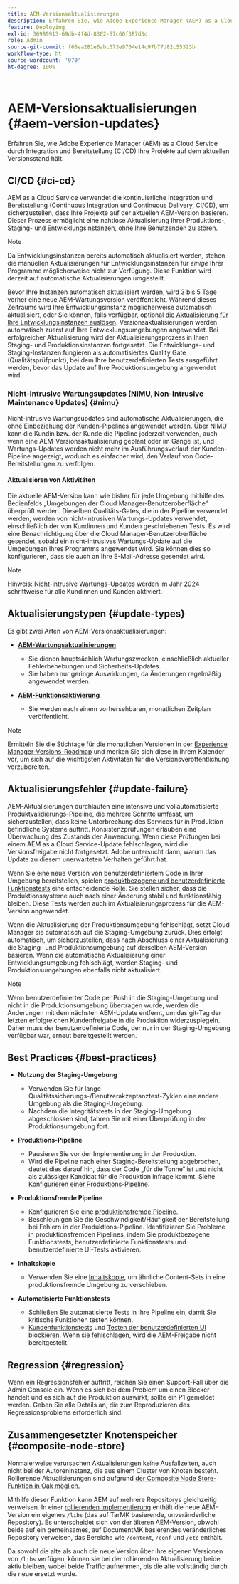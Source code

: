 ```yaml
---
title: AEM-Versionsaktualisierungen
description: Erfahren Sie, wie Adobe Experience Manager (AEM) as a Cloud Service durch Integration und Bereitstellung (CI/CD) Ihre Projekte auf dem aktuellen Versionsstand hält.
feature: Deploying
exl-id: 36989913-69db-4f4d-8302-57c60f387d3d
role: Admin
source-git-commit: f66ea281e6abc373e9704e14c97b77d82c55323b
workflow-type: ht
source-wordcount: '970'
ht-degree: 100%

---
```



# AEM-Versionsaktualisierungen {#aem-version-updates}

Erfahren Sie, wie Adobe Experience Manager (AEM) as a Cloud Service durch Integration und Bereitstellung (CI/CD) Ihre Projekte auf dem aktuellen Versionsstand hält.

## CI/CD {#ci-cd}

AEM as a Cloud Service verwendet die kontinuierliche Integration und Bereitstellung (Continuous Integration und Continuous Delivery, CI/CD), um sicherzustellen, dass Ihre Projekte auf der aktuellen AEM-Version basieren. Dieser Prozess ermöglicht eine nahtlose Aktualisierung Ihrer Produktions-, Staging- und Entwicklungsinstanzen, ohne Ihre Benutzenden zu stören.

>[!NOTE]
> Da Entwicklungsinstanzen bereits automatisch aktualisiert werden, stehen die manuellen Aktualisierungen für Entwicklungsinstanzen für _einige_ Ihrer Programme möglicherweise nicht zur Verfügung. Diese Funktion wird derzeit auf automatische Aktualisierungen umgestellt.

Bevor Ihre Instanzen automatisch aktualisiert werden, wird 3 bis 5 Tage vorher eine neue AEM-Wartungsversion veröffentlicht. Während dieses Zeitraums wird Ihre Entwicklungsinstanz möglicherweise automatisch aktualisiert, oder Sie können, falls verfügbar, optional [die Aktualisierung für Ihre Entwicklungsinstanzen auslösen](/help/implementing/cloud-manager/manage-environments.md#updating-dev-environment). Versionsaktualisierungen werden automatisch zuerst auf Ihre Entwicklungsumgebungen angewendet. Bei erfolgreicher Aktualisierung wird der Aktualisierungsprozess in Ihren Staging- und Produktionsinstanzen fortgesetzt. Die Entwicklungs- und Staging-Instanzen fungieren als automatisiertes Quality Gate (Qualitätsprüfpunkt), bei dem Ihre benutzerdefinierten Tests ausgeführt werden, bevor das Update auf Ihre Produktionsumgebung angewendet wird.

### Nicht-intrusive Wartungsupdates (NIMU, Non-Intrusive Maintenance Updates) {#nimu}

Nicht-intrusive Wartungsupdates sind automatische Aktualisierungen, die ohne Einbeziehung der Kunden-Pipelines angewendet werden.
Über NIMU kann die Kundin bzw. der Kunde die Pipeline jederzeit verwenden, auch wenn eine AEM-Versionsaktualisierung geplant oder im Gange ist, und Wartungs-Updates werden nicht mehr im Ausführungsverlauf der Kunden-Pipeline angezeigt, wodurch es einfacher wird, den Verlauf von Code-Bereitstellungen zu verfolgen.

#### Aktualisieren von Aktivitäten

Die aktuelle AEM-Version kann wie bisher für jede Umgebung mithilfe des Bedienfelds „Umgebungen der Cloud Manager-Benutzeroberfläche“ überprüft werden. Dieselben Qualitäts-Gates, die in der Pipeline verwendet werden, werden von nicht-intrusiven Wartungs-Updates verwendet, einschließlich der von Kundinnen und Kunden geschriebenen Tests.
Es wird eine Benachrichtigung über die Cloud Manager-Benutzeroberfläche gesendet, sobald ein nicht-intrusives Wartungs-Update auf die Umgebungen Ihres Programms angewendet wird. Sie können dies so konfigurieren, dass sie auch an Ihre E-Mail-Adresse gesendet wird.

>[!NOTE]
>
> Hinweis: Nicht-intrusive Wartungs-Updates werden im Jahr 2024 schrittweise für alle Kundinnen und Kunden aktiviert.


## Aktualisierungstypen {#update-types}

Es gibt zwei Arten von AEM-Versionsaktualisierungen:

* [**AEM-Wartungsaktualisierungen**](/help/release-notes/maintenance/latest.md)

   * Sie dienen hauptsächlich Wartungszwecken, einschließlich aktueller Fehlerbehebungen und Sicherheits-Updates.
   * Sie haben nur geringe Auswirkungen, da Änderungen regelmäßig angewendet werden.

* [**AEM-Funktionsaktivierung**](/help/release-notes/release-notes-cloud/release-notes-current.md)

   * Sie werden nach einem vorhersehbaren, monatlichen Zeitplan veröffentlicht.

>[!NOTE]
>
> Ermitteln Sie die Stichtage für die monatlichen Versionen in der [Experience Manager-Versions-Roadmap](https://experienceleague.adobe.com/docs/experience-manager-release-information/aem-release-updates/update-releases-roadmap.html?lang=de#aem-as-cloud-service) und merken Sie sich diese in Ihrem Kalender vor, um sich auf die wichtigsten Aktivitäten für die Versionsveröffentlichung vorzubereiten.

## Aktualisierungsfehler {#update-failure}

AEM-Aktualisierungen durchlaufen eine intensive und vollautomatisierte Produktvalidierungs-Pipeline, die mehrere Schritte umfasst, um sicherzustellen, dass keine Unterbrechung des Services für in Produktion befindliche Systeme auftritt. Konsistenzprüfungen erlauben eine Überwachung des Zustands der Anwendung. Wenn diese Prüfungen bei einem AEM as a Cloud Service-Update fehlschlagen, wird die Versionsfreigabe nicht fortgesetzt. Adobe untersucht dann, warum das Update zu diesem unerwarteten Verhalten geführt hat.

Wenn Sie eine neue Version von benutzerdefiniertem Code in Ihrer Umgebung bereitstellen, spielen [produktbezogene und benutzerdefinierte Funktionstests](/help/implementing/cloud-manager/overview-test-results.md#functional-testing) eine entscheidende Rolle. Sie stellen sicher, dass die Produktionssysteme auch nach einer Änderung stabil und funktionsfähig bleiben. Diese Tests werden auch im Aktualisierungsprozess für die AEM-Version angewendet.

Wenn die Aktualisierung der Produktionsumgebung fehlschlägt, setzt Cloud Manager sie automatisch auf die Staging-Umgebung zurück. Dies erfolgt automatisch, um sicherzustellen, dass nach Abschluss einer Aktualisierung die Staging- und Produktionsumgebung auf derselben AEM-Version basieren.
Wenn die automatische Aktualisierung einer Entwicklungsumgebung fehlschlägt, werden Staging- und Produktionsumgebungen ebenfalls nicht aktualisiert.

>[!NOTE]
>
>Wenn benutzerdefinierter Code per Push in die Staging-Umgebung und nicht in die Produktionsumgebung übertragen wurde, werden die Änderungen mit dem nächsten AEM-Update entfernt, um das git-Tag der letzten erfolgreichen Kundenfreigabe in die Produktion widerzuspiegeln. Daher muss der benutzerdefinierte Code, der nur in der Staging-Umgebung verfügbar war, erneut bereitgestellt werden.

## Best Practices {#best-practices}

* **Nutzung der Staging-Umgebung**
   * Verwenden Sie für lange Qualitätssicherungs-/Benutzerakzeptanztest-Zyklen eine andere Umgebung als die Staging-Umgebung.
   * Nachdem die Integritätstests in der Staging-Umgebung abgeschlossen sind, fahren Sie mit einer Überprüfung in der Produktionsumgebung fort.

* **Produktions-Pipeline**
   * Pausieren Sie vor der Implementierung in der Produktion.
   * Wird die Pipeline nach einer Staging-Bereitstellung abgebrochen, deutet dies darauf hin, dass der Code „für die Tonne“ ist und nicht als zulässiger Kandidat für die Produktion infrage kommt. Siehe [Konfigurieren einer Produktions-Pipeline](/help/implementing/cloud-manager/configuring-pipelines/configuring-production-pipelines.md).

* **Produktionsfremde Pipeline**
   * Konfigurieren Sie eine [produktionsfremde Pipeline](/help/implementing/cloud-manager/configuring-pipelines/configuring-non-production-pipelines.md#full-stack-code).
   * Beschleunigen Sie die Geschwindigkeit/Häufigkeit der Bereitstellung bei Fehlern in der Produktions-Pipeline. Identifizieren Sie Probleme in produktionsfremden Pipelines, indem Sie produktbezogene Funktionstests, benutzerdefinierte Funktionstests und benutzerdefinierte UI-Tests aktivieren.

* **Inhaltskopie**
   * Verwenden Sie eine [Inhaltskopie](/help/implementing/developing/tools/content-copy.md), um ähnliche Content-Sets in eine produktionsfremde Umgebung zu verschieben.

* **Automatisierte Funktionstests**
   * Schließen Sie automatisierte Tests in Ihre Pipeline ein, damit Sie kritische Funktionen testen können.
   * [Kundenfunktionstests](/help/implementing/cloud-manager/functional-testing.md#custom-functional-testing) und [Testen der benutzerdefinierten UI](/help/implementing/cloud-manager/functional-testing.md#custom-ui-testing) blockieren. Wenn sie fehlschlagen, wird die AEM-Freigabe nicht bereitgestellt.

## Regression {#regression}

Wenn ein Regressionsfehler auftritt, reichen Sie einen Support-Fall über die Admin Console ein. Wenn es sich bei dem Problem um einen Blocker handelt und es sich auf die Produktion auswirkt, sollte ein P1 gemeldet werden. Geben Sie alle Details an, die zum Reproduzieren des Regressionsproblems erforderlich sind.

## Zusammengesetzter Knotenspeicher {#composite-node-store}

Normalerweise verursachen Aktualisierungen keine Ausfallzeiten, auch nicht bei der Autoreninstanz, die aus einem Cluster von Knoten besteht. Rollierende Aktualisierungen sind aufgrund [der Composite Node Store-Funktion in Oak möglich. ](https://jackrabbit.apache.org/oak/docs/nodestore/compositens.html)

Mithilfe dieser Funktion kann AEM auf mehrere Repositorys gleichzeitig verweisen. In einer [rollierenden Implementierung](/help/implementing/deploying/overview.md#how-rolling-deployments-work) enthält die neue AEM-Version ein eigenes `/libs` (das auf TarMK basierende, unveränderliche Repository). Es unterscheidet sich von der älteren AEM-Version, obwohl beide auf ein gemeinsames, auf DocumentMK basierendes veränderliches Repository verweisen, das Bereiche wie `/content`, `/conf` und `/etc` enthält.

Da sowohl die alte als auch die neue Version über ihre eigenen Versionen von `/libs` verfügen, können sie bei der rollierenden Aktualisierung beide aktiv bleiben, wobei beide Traffic aufnehmen, bis die alte vollständig durch die neue ersetzt wurde. 
